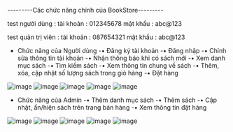 ---------Các chức năng chính của BookStore---------

test người dùng : 
tài khoản : 012345678
mật khẩu : abc@123

test quản trị viên :
tài khoản : 087654321
mật khẩu : abc@123



* Chức năng của Người dùng
-• Đăng ký tài khoản
-• Đăng nhập
-• Chỉnh sửa thông tin tài khoản
-• Nhận thông báo khi có sách mới
-• Xem danh mục sách
-• Tìm kiếm sách
-• Xem thông tin chung về sách
-• Thêm, xóa, cập nhật số lượng sách trong giỏ hàng
-• Đặt hàng

![image](https://github.com/user-attachments/assets/1f6891ea-9517-40ef-aa8e-7ac9ebfa01b0)
![image](https://github.com/user-attachments/assets/d99e6729-656c-46bd-b548-69f327fd990a)
![image](https://github.com/user-attachments/assets/0d3fd5db-fef5-4150-aac4-254bb958161e)
![image](https://github.com/user-attachments/assets/44779e46-65bf-4a01-b2c5-77bbc4219d8d)
![image](https://github.com/user-attachments/assets/c057e9a3-7ace-47a7-8ea2-5ad2e78ca135)


* Chức năng của Admin
-• Thêm danh mục sách
-• Thêm sách
-• Cập nhật, ẩn/hiện sách trên trang bán hàng
-• Xem thông tin đặt hàng

![image](https://github.com/user-attachments/assets/533c0f71-79d3-4ab0-82f4-adebf4d7cc35)
![image](https://github.com/user-attachments/assets/041aa1ec-603b-4f6d-8f55-c210b79e5137)
![image](https://github.com/user-attachments/assets/519f6a7a-1ca1-4bee-b062-a4409f1ff302)
![image](https://github.com/user-attachments/assets/56934307-52a7-4f17-8e58-2de9a75930c6)
![image](https://github.com/user-attachments/assets/04258389-60fc-4cb2-9cd9-b93b10a03459)





